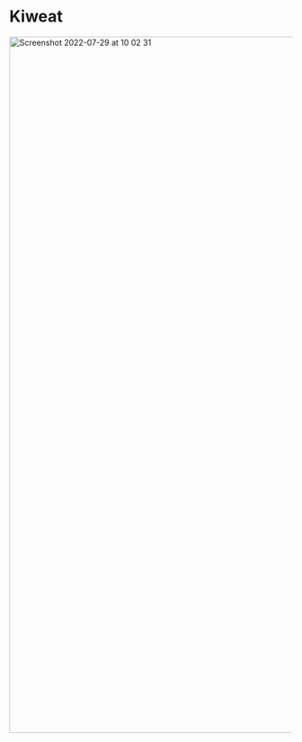 # Kiweat
<img width="1240" alt="Screenshot 2022-07-29 at 10 02 31" src="https://user-images.githubusercontent.com/92628355/181713406-4d372a0e-dd2d-4f31-a327-3f587dbdf088.png">
